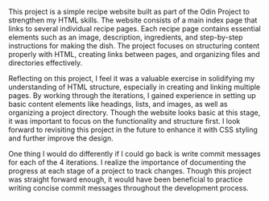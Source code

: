 This project is a simple recipe website built as part of the Odin Project to strengthen my HTML skills. The website consists of a main index page that links to several individual recipe pages. Each recipe page contains essential elements such as an image, description, ingredients, and step-by-step instructions for making the dish. The project focuses on structuring content properly with HTML, creating links between pages, and organizing files and directories effectively.

Reflecting on this project, I feel it was a valuable exercise in solidifying my understanding of HTML structure, especially in creating and linking multiple pages. By working through the iterations, I gained experience in setting up basic content elements like headings, lists, and images, as well as organizing a project directory. Though the website looks basic at this stage, it was important to focus on the functionality and structure first. I look forward to revisiting this project in the future to enhance it with CSS styling and further improve the design.

One thing I would do differently if I could go back is write commit messages for each of the 4 iterations. I realize the importance of documenting the progress at each stage of a project to track changes. Though this project was straight forward enough, it would have been beneficial to practice writing concise commit messages throughout the development process.
